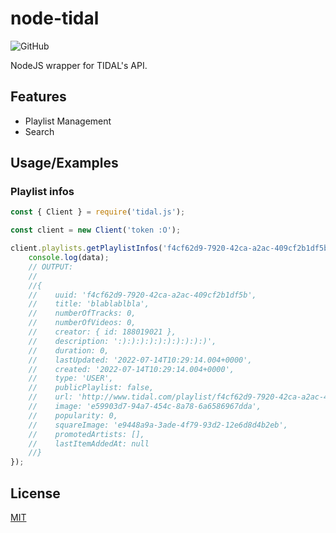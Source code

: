 
# node-tidal
![GitHub](https://img.shields.io/github/license/Mawco/node-tidal)

NodeJS wrapper for TIDAL's API.


## Features

- Playlist Management
- Search


## Usage/Examples

### Playlist infos
```javascript
const { Client } = require('tidal.js');

const client = new Client('token :O');

client.playlists.getPlaylistInfos('f4cf62d9-7920-42ca-a2ac-409cf2b1df5b').then(data => {
    console.log(data);
    // OUTPUT:
    //
    //{
    //    uuid: 'f4cf62d9-7920-42ca-a2ac-409cf2b1df5b',
    //    title: 'blablablbla',
    //    numberOfTracks: 0,
    //    numberOfVideos: 0,
    //    creator: { id: 188019021 },
    //    description: ':):):):):):):):):):)',
    //    duration: 0,
    //    lastUpdated: '2022-07-14T10:29:14.004+0000',
    //    created: '2022-07-14T10:29:14.004+0000',
    //    type: 'USER',
    //    publicPlaylist: false,
    //    url: 'http://www.tidal.com/playlist/f4cf62d9-7920-42ca-a2ac-409cf2b1df5b',
    //    image: 'e59903d7-94a7-454c-8a78-6a6586967dda',
    //    popularity: 0,
    //    squareImage: 'e9448a9a-3ade-4f79-93d2-12e6d8d4b2eb',
    //    promotedArtists: [],
    //    lastItemAddedAt: null
    //}
});
```


## License

[MIT](https://github.com/Mawco/node-tidal/blob/master/LICENSE)

